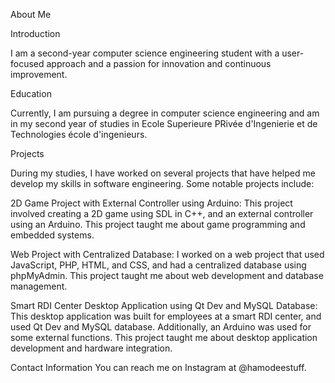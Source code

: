 About Me

Introduction

I am a second-year computer science engineering student with a user-focused approach and a passion for innovation and continuous improvement.

Education

Currently, I am pursuing a degree in computer science engineering and am in my second year of studies in Ecole Superieure PRivée d'Ingenierie et de Technologies école d'ingenieurs.

Projects

During my studies, I have worked on several projects that have helped me develop my skills in software engineering. Some notable projects include:

2D Game Project with External Controller using Arduino: This project involved creating a 2D game using SDL in C++, and an external controller using an Arduino. This project taught me about game programming and embedded systems.

Web Project with Centralized Database: I worked on a web project that used JavaScript, PHP, HTML, and CSS, and had a centralized database using phpMyAdmin. This project taught me about web development and database management.

Smart RDI Center Desktop Application using Qt Dev and MySQL Database: This desktop application was built for employees at a smart RDI center, and used Qt Dev and MySQL database. Additionally, an Arduino was used for some external functions. This project taught me about desktop application development and hardware integration.

Contact Information You can reach me on Instagram at @hamodeestuff.
